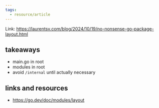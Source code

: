 ```yaml
---
tags:
  - resource/article
---
```


Link: https://laurentsv.com/blog/2024/10/19/no-nonsense-go-package-layout.html

## takeaways

- main.go in root
- modules in root
- avoid `/internal` until actually necessary

## links and resources

- https://go.dev/doc/modules/layout



